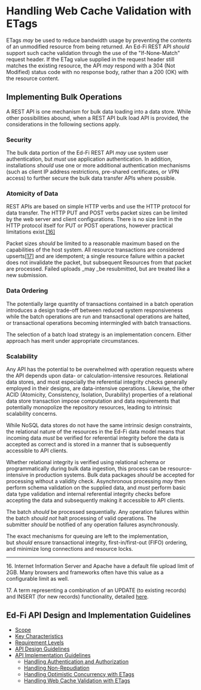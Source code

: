 # Handling Web Cache Validation with ETags

ETags _may_ be used to reduce bandwidth usage by preventing the contents of an
unmodified resource from being returned. An Ed-Fi REST API _should_ support such
cache validation through the use of the "If-None-Match" request header. If the
ETag value supplied in the request header still matches the existing resource,
the API _may_ respond with a 304 (Not Modified) status code with no response
body, rather than a 200 (OK) with the resource content.

## Implementing Bulk Operations

A REST API is one mechanism for bulk data loading into a data store. While other
possibilities abound, when a REST API bulk load API is provided, the
considerations in the following sections apply.

### **Security**

The bulk data portion of the Ed-Fi REST API _may_ use system user
authentication, but _must_ use application authentication. In addition,
installations _should_ use one or more additional authentication mechanisms
(such as client IP address restrictions, pre-shared certificates, or VPN access)
to further secure the bulk data transfer APIs where possible.

### Atomicity of Data

REST APIs are based on simple HTTP verbs and use the HTTP protocol for data
transfer. The HTTP PUT and POST verbs packet sizes can be limited by the web
server and client configurations. There is no size limit in the HTTP protocol
itself for PUT or POST operations, however practical limitations
exist.[\[16\]](#f16)

Packet sizes _should_ be limited to a reasonable maximum based on the
capabilities of the host system. All resource transactions are considered
upserts[\[17\]](#f17) and are idempotent; a single resource failure within a
packet does not invalidate the packet, but subsequent Resources from that packet
are processed. Failed uploads _may _be resubmitted, but are treated like a new
submission.

### Data Ordering

The potentially large quantity of transactions contained in a batch operation
introduces a design trade-off between reduced system responsiveness while the
batch operations are run and transactional operations are halted, or
transactional operations becoming intermingled with batch transactions.

The selection of a batch load strategy is an implementation concern. Either
approach has merit under appropriate circumstances.

### Scalability

Any API has the potential to be overwhelmed with operation requests where the
API depends upon data- or calculation-intensive resources. Relational data
stores, and most especially the referential integrity checks generally employed
in their designs, are data-intensive operations. Likewise, the other ACID
(Atomicity, Consistency, Isolation, Durability) properties of a relational data
store transaction impose computation and data requirements that potentially
monopolize the repository resources, leading to intrinsic scalability concerns.

While NoSQL data stores do not have the same intrinsic design constraints, the
relational nature of the resources in the Ed-Fi data model means that incoming
data _must_ be verified for referential integrity before the data is accepted as
correct and is stored in a manner that is subsequently accessible to API
clients.

Whether relational integrity is verified using relational schema or
programmatically during bulk data ingestion, this process can be
resource-intensive in production systems. Bulk data packages _should_ be
accepted for processing without a validity check. Asynchronous processing _may_
then perform schema validation on the supplied data, and _must_ perform basic
data type validation and internal referential integrity checks before accepting
the data and subsequently making it accessible to API clients.

The batch _should_ be processed sequentially. Any operation failures within the
batch _should not_ halt processing of valid operations. The submitter _should_
be notified of any operation failures asynchronously.

The exact mechanisms for queuing are left to the implementation, but _should_
ensure transactional integrity, first-in/first-out (FIFO) ordering, and minimize
long connections and resource locks.

-----

<a name="f16"></a>16. Internet Information Server and Apache have a default file
upload limit of 2GB. Many browsers and frameworks often have this value as a
configurable limit as well.

<a name="f17"></a>17. A term representing a combination of an UPDATE (to
existing records) and INSERT (for new records) functionality, detailed
[here](http://en.wikipedia.org/wiki/Merge_(SQL)).


## Ed-Fi API Design and Implementation Guidelines

* [Scope](../SCOPE.md)
* [Key Characteristics](../KEY-CHARACTERISTICS.md)
* [Requirement Levels](../REQUIREMENT-LEVELS.md)
* [API Design Guidelines](../API-DESIGN-GUIDELINES/README.md)
* [API Implementation Guidelines](../API-IMPLEMENTATION-GUIDELINES/README.md)
  * [Handling Authentication and Authorization](AUTH.md)
  * [Handling Non-Repudiation](NON-REPUDIATION.md)
  * [Handling Optimistic Concurrency with ETags](OPTIMISTIC-CONCURRENCY.md)
  * [Handling Web Cache Validation with ETags](CACHE-VALIDATION.md)
